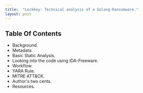 ```yaml
---
title:  "Lockkey: Technical analysis of a Golang-Ransomware."
layout: post
---
```




## Table Of Contents

- Background.
- Metadata.
- Basic Static Analysis.
- Looking into the code using IDA-Freeware.
- Workflow.
- YARA Rule.
- MITRE ATT&CK.
- Author's two cents.
- Resources.
